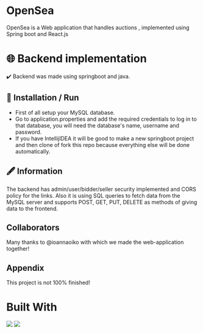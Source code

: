 
# OpenSea

OpenSea is a Web application that handles auctions , implemented using Spring boot and React.js


# :globe_with_meridians: Backend implementation

:heavy_check_mark: Backend was made using springboot and java.

## :hammer: Installation / Run

- First of all setup your MySQL database.
- Go to application.properties and add the required credentials to log in to that database, you will need the database's name, username and password.
- If you have IntellijIDEA it will be good to make a new springboot project and then clone of fork this repo because everything else will be done automatically.




## :fountain_pen: Information

The backend has admin/user/bidder/seller security implemented and CORS policy for the links. Also it is using SQL queries to fetch data from the MySQL server and supports POST, GET, PUT, DELETE as methods of giving data to the frontend.


##  Collaborators

Many thanks to @ioannaoiko with which we made the web-application together!

## Appendix

This project is not 100% finished!

# Built With
![](https://img.shields.io/badge/Java-ED8B00?style=for-the-badge&logo=java&logoColor=white)
![](https://img.shields.io/badge/Spring-6DB33F?style=for-the-badge&logo=spring&logoColor=white)


